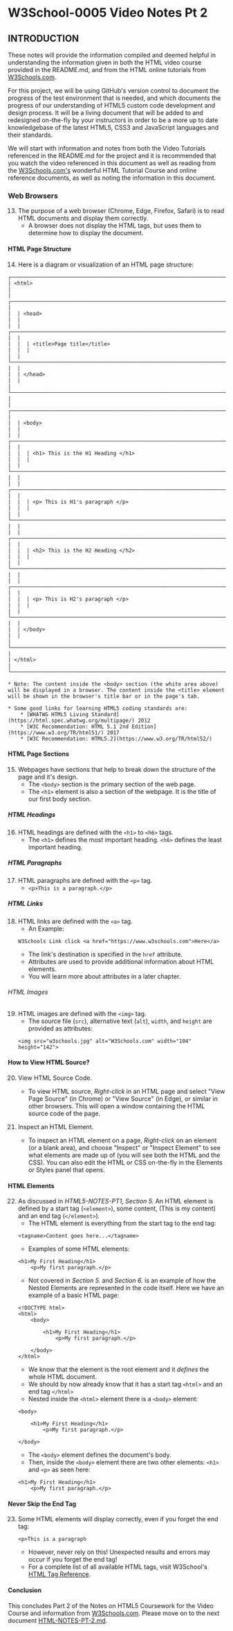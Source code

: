 # W3School-0005 Video Notes Pt 2


## INTRODUCTION

These notes will provide the information compiled and deemed helpful in understanding the information given in both the HTML video course provided in the README.md, and from the HTML online tutorials from [W3Schools.com](https://www.w3schools.com/).

For this project, we will be using GitHub's version control to document the progress of the test environment that is needed, and which documents the progress of our understanding of HTML5 custom code development and design process. It will be a living document that will be added to and redesigned on-the-fly by your instructors in order to be a more up to date knowledgebase of the latest HTML5, CSS3 and JavaScript languages and their standards.

We will start with information and notes from both the Video Tutorials referenced in the README.md for the project and it is recommended that you watch the video referenced in this document as well as reading from the [W3Schools.com's](https://www.w3schools.com/) wonderful HTML Tutorial Course and online reference documents, as well as noting the information in this document.


### Web Browsers

13. The purpose of a web browser (Chrome, Edge, Firefox, Safari) is to read HTML documents and display them correctly.
	* A browser does not display the HTML tags, but uses them to determine how to display the document.

#### HTML Page Structure

14. Here is a diagram or visualization of an HTML page structure:

```
┌────────────────────────────────────────────────────────────────────────────────────────────────────────────┐
| <html>                                                                                                     |
|  ┌──────────────────────────────────────────────────────────────────────────────────────────────────────┐  |
|  | <head>                                                                                               |  |
|  |  ┌────────────────────────────────────────────────────────────────────────────────────────────────┐  |  |
|  |  | <title>Page title</title>                                                                      |  |  |
|  |  └────────────────────────────────────────────────────────────────────────────────────────────────┘  |  |
|  | </head>                                                                                              |  |
|  └──────────────────────────────────────────────────────────────────────────────────────────────────────┘  |
|  ┌──────────────────────────────────────────────────────────────────────────────────────────────────────┐  |
|  | <body>                                                                                               |  |
|  |  ┌────────────────────────────────────────────────────────────────────────────────────────────────┐  |  |
|  |  | <h1> This is the H1 Heading </h1>                                                              |  |  |
|  |  └────────────────────────────────────────────────────────────────────────────────────────────────┘  |  |
|  |  ┌────────────────────────────────────────────────────────────────────────────────────────────────┐  |  |
|  |  | <p> This is H1's paragraph </p>                                                                |  |  |
|  |  └────────────────────────────────────────────────────────────────────────────────────────────────┘  |  |
|  |  ┌────────────────────────────────────────────────────────────────────────────────────────────────┐  |  |
|  |  | <h2> This is the H2 Heading </h2>                                                              |  |  |
|  |  └────────────────────────────────────────────────────────────────────────────────────────────────┘  |  |
|  |  ┌────────────────────────────────────────────────────────────────────────────────────────────────┐  |  |
|  |  | <p> This is H2's paragraph </p>                                                                |  |  |
|  |  └────────────────────────────────────────────────────────────────────────────────────────────────┘  |  |
|  | </body>                                                                                              |  |
|  └──────────────────────────────────────────────────────────────────────────────────────────────────────┘  |
| </html>                                                                                                    |
└────────────────────────────────────────────────────────────────────────────────────────────────────────────┘

```


	* Note: The content inside the <body> section (the white area above) will be displayed in a browser. The content inside the <title> element will be shown in the browser's title bar or in the page's tab.

	* Some good links for learning HTML5 coding standards are:
		* [WHATWG HTML5 Living Standard](https://html.spec.whatwg.org/multipage/) 2012
		* [W3C Recommendation: HTML 5.1 2nd Edition](https://www.w3.org/TR/html51/) 2017
		* [W3C Recommendation: HTML5.2](https://www.w3.org/TR/html52/)


#### HTML Page Sections

15. Webpages have sections that help to break down the structure of the page and it's design.
	* The ```<body>``` section is the primary section of the web page.
	* The ```<h1>``` element is also a section of the webpage. It is the title of our first body section.


##### HTML Headings

16. HTML headings are defined with the ```<h1>``` to ```<h6>``` tags.
	* The ```<h1>``` defines the most important heading. ```<h6>``` defines the least important heading.


##### HTML Paragraphs
17. HTML paragraphs are defined with the ```<p>``` tag.
	* ```<p>This is a paragraph.</p>```


##### HTML Links
18. HTML links are defined with the ```<a>``` tag.
	* An Example:
	```
	W3Schools Link click <a href="https://www.w3schools.com">Here</a>
	```
	* The link's destination is specified in the ```href``` attribute.
	* Attributes are used to provide additional information about HTML elements.
	* You will learn more about attributes in a later chapter.


###### HTML Images
19. HTML images are defined with the ```<img>``` tag.
	* The source file (```src```), alternative text (```alt```), ```width```, and ```height``` are provided as attributes:
	```
	<img src="w3schools.jpg" alt="W3Schools.com" width="104" height="142">
	```

#### How to View HTML Source?

20. View HTML Source Code.
	* To view HTML source, *Right-click* in an HTML page and select "View Page Source" (in Chrome) or "View Source" (in Edge), or similar in other browsers. This will open a window containing the HTML source code of the page.

21. Inspect an HTML Element.
	* To inspect an HTML element on a page, *Right-click* on an element (or a blank area), and choose "Inspect" or "Inspect Element" to see what elements are made up of (you will see both the HTML and the CSS). You can also edit the HTML or CSS on-the-fly in the Elements or Styles panel that opens.

#### HTML Elements

22. As discussed in *HTML5-NOTES-PT1, Section 5.* An HTML element is defined by a start tag (```<element>```), some content, (This is my content) and an end tag (```</element>```).
	* The HTML element is everything from the start tag to the end tag:
	```
	<tagname>Content goes here...</tagname>
	```
	* Examples of some HTML elements:
	```
	<h1>My First Heading</h1>
		<p>My first paragraph.</p>
	```
	* Not covered in *Section 5.* and *Section 6.* is an example of how the Nested Elements are represented in the code itself. Here we have an example of a basic HTML page:
	```
	<!DOCTYPE html>
	<html>
		<body>

			<h1>My First Heading</h1>
				<p>My first paragraph.</p>

		</body>
	</html>
	```
	* We know that the <html> element is the root element and it *defines* the whole HTML document.
	* We should by now already know that it has a start tag ```<html>``` and an end tag ```</html>```
	* Nested inside the ```<html>``` element there is a ```<body>``` element:
	```
	<body>

		<h1>My First Heading</h1>
			<p>My first paragraph.</p>

	</body>
	```
	* The ```<body>``` element defines the document's body.
	* Then, inside the ```<body>``` element there are two other elements: ```<h1>``` and ```<p>``` as seen here:
	```
	<h1>My First Heading</h1>
		<p>My first paragraph.</p>
	```


#### Never Skip the End Tag

23. Some HTML elements will display correctly, even if you forget the end tag:
	```
	<p>This is a paragraph
	```
	* However, never rely on this! Unexpected results and errors may occur if you forget the end tag!
	* For a complete list of all available HTML tags, visit W3School's [HTML Tag Reference](https://www.w3schools.com/tags/default.asp).


#### Conclusion
This concludes Part 2 of the Notes on HTML5 Coursework for the Video Course and information from [W3Schools.com](https://www.w3schools.com/). Please move on to the next document [HTML-NOTES-PT-2.md](https://github.com/AdamRj-765/W3School-0005/blob/branch-210426T2301/COURSE_NOTES/HTML5-NOTES-PT-2.md).
